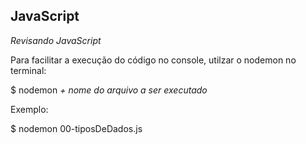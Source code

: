 ## JavaScript

_Revisando JavaScript_

Para facilitar a execução do código no console, utilzar o nodemon no terminal:

\$ nodemon _+ nome do arquivo a ser executado_

Exemplo:

\$ nodemon 00-tiposDeDados.js
